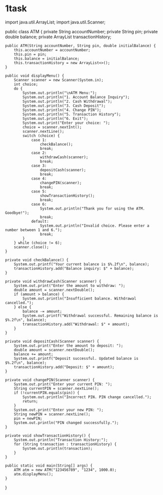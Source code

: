 # 1task
import java.util.ArrayList;
import java.util.Scanner;

public class ATM {
    private String accountNumber;
    private String pin;
    private double balance;
    private ArrayList<String> transactionHistory;

    public ATM(String accountNumber, String pin, double initialBalance) {
        this.accountNumber = accountNumber;
        this.pin = pin;
        this.balance = initialBalance;
        this.transactionHistory = new ArrayList<>();
    }

    public void displayMenu() {
        Scanner scanner = new Scanner(System.in);
        int choice;
        do {
            System.out.println("\nATM Menu:");
            System.out.println("1. Account Balance Inquiry");
            System.out.println("2. Cash Withdrawal");
            System.out.println("3. Cash Deposit");
            System.out.println("4. Change PIN");
            System.out.println("5. Transaction History");
            System.out.println("6. Exit");
            System.out.print("Enter your choice: ");
            choice = scanner.nextInt();
            scanner.nextLine();
            switch (choice) {
                case 1:
                    checkBalance();
                    break;
                case 2:
                    withdrawCash(scanner);
                    break;
                case 3:
                    depositCash(scanner);
                    break;
                case 4:
                    changePIN(scanner);
                    break;
                case 5:
                    showTransactionHistory();
                    break;
                case 6:
                    System.out.println("Thank you for using the ATM. Goodbye!");
                    break;
                default:
                    System.out.println("Invalid choice. Please enter a number between 1 and 6.");
                    break;
            }
        } while (choice != 6);
        scanner.close();
    }

    private void checkBalance() {
        System.out.printf("Your current balance is $%.2f\n", balance);
        transactionHistory.add("Balance inquiry: $" + balance);
    }

    private void withdrawCash(Scanner scanner) {
        System.out.print("Enter the amount to withdraw: ");
        double amount = scanner.nextDouble();
        if (amount > balance) {
            System.out.println("Insufficient balance. Withdrawal cancelled.");
        } else {
            balance -= amount;
            System.out.printf("Withdrawal successful. Remaining balance is $%.2f\n", balance);
            transactionHistory.add("Withdrawal: $" + amount);
        }
    }

    private void depositCash(Scanner scanner) {
        System.out.print("Enter the amount to deposit: ");
        double amount = scanner.nextDouble();
        balance += amount;
        System.out.printf("Deposit successful. Updated balance is $%.2f\n", balance);
        transactionHistory.add("Deposit: $" + amount);
    }

    private void changePIN(Scanner scanner) {
        System.out.print("Enter your current PIN: ");
        String currentPIN = scanner.nextLine();
        if (!currentPIN.equals(pin)) {
            System.out.println("Incorrect PIN. PIN change cancelled.");
            return;
        }
        System.out.print("Enter your new PIN: ");
        String newPIN = scanner.nextLine();
        pin = newPIN;
        System.out.println("PIN changed successfully.");
    }

    private void showTransactionHistory() {
        System.out.println("Transaction History:");
        for (String transaction : transactionHistory) {
            System.out.println(transaction);
        }
    }

    public static void main(String[] args) {
        ATM atm = new ATM("123456789", "1234", 1000.0);
        atm.displayMenu();
    }
}

